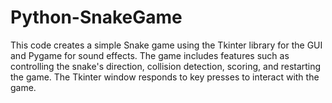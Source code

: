 ﻿# Python-SnakeGame
This code creates a simple Snake game using the Tkinter library for the GUI and Pygame for sound effects. The game includes features such as controlling the snake's direction, collision detection, scoring, and restarting the game. The Tkinter window responds to key presses to interact with the game.

